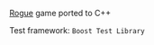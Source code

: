 [Rogue](https://en.wikipedia.org/wiki/Rogue_(video_game)) game ported to C++

Test framework: `Boost Test Library`